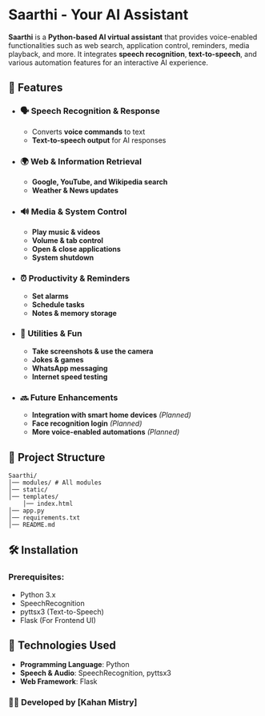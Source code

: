 # Saarthi - Your AI Assistant  

**Saarthi** is a **Python-based AI virtual assistant** that provides voice-enabled functionalities such as web search, application control, reminders, media playback, and more. It integrates **speech recognition**, **text-to-speech**, and various automation features for an interactive AI experience.  

## 🚀 Features  

- ### 🗣️ Speech Recognition & Response  
  - Converts **voice commands** to text  
  - **Text-to-speech output** for AI responses  

- ### 🌍 Web & Information Retrieval  
  - **Google, YouTube, and Wikipedia search**  
  - **Weather & News updates**  

- ### 🔊 Media & System Control  
  - **Play music & videos**  
  - **Volume & tab control**  
  - **Open & close applications**  
  - **System shutdown**  

- ### ⏰ Productivity & Reminders  
  - **Set alarms**  
  - **Schedule tasks**  
  - **Notes & memory storage**

- ### 📸 Utilities & Fun  
  - **Take screenshots & use the camera**  
  - **Jokes & games**  
  - **WhatsApp messaging**  
  - **Internet speed testing**  

- ### 🔜 Future Enhancements  
  - **Integration with smart home devices** *(Planned)*  
  - **Face recognition login** *(Planned)*  
  - **More voice-enabled automations** *(Planned)*  

## 📁 Project Structure  

```
Saarthi/
│── modules/ # All modules
│── static/
│── templates/   
    │── index.html  
│── app.py
│── requirements.txt
│── README.md
```

## 🛠️ Installation  

### Prerequisites:
- Python 3.x
- SpeechRecognition
- pyttsx3 (Text-to-Speech)
- Flask (For Frontend UI)  

## 📌 Technologies Used  

- **Programming Language**: Python  
- **Speech & Audio**: SpeechRecognition, pyttsx3  
- **Web Framework**: Flask

### 👨‍💻 Developed by [**Kahan Mistry**]  
